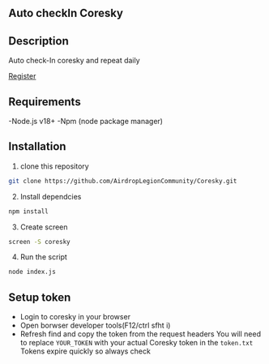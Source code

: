 ## Auto checkIn Coresky

## Description
Auto check-In coresky and repeat daily

<a href="https://share.coresky.com/w3ya8q/tasks-rewards" target="_blank">Register</a>

## Requirements
-Node.js v18+
-Npm (node package manager)

## Installation
1. clone this repository
```bash
git clone https://github.com/AirdropLegionCommunity/Coresky.git
```
2. Install dependcies
```bash
npm install
```
3. Create screen
```bash
screen -S coresky
```
4. Run the script
```bash
node index.js
```

## Setup token
- Login to coresky in your browser
- Open borwser developer tools(F12/ctrl sfht i)
- Refresh find and copy the token from the request headers
You will need to replace `YOUR_TOKEN` with your actual Coresky token in the `token.txt`
Tokens expire quickly so always check

